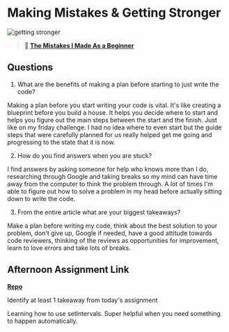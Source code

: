 # Making Mistakes & Getting Stronger

![getting stronger](https://bcw.blob.core.windows.net/public/img/lesson-images/js-bootcamp-logo.jpg)

> **📖 [The Mistakes I Made As a Beginner](https://codeworksacademy.com/fs-student-guide/resources/wk2/06-Coding-Mistakes)**

## Questions

1. What are the benefits of making a plan before starting to just write the code?

Making a plan before you start writing your code is vital. It's like creating a blueprint before you build a house. It helps you decide where to start and helps you figure out the main steps between the start and the finish. Just like on my friday challenge. I had no idea where to even start but the guide steps that were carefully planned for us really helped get me going and progressing to the state that it is now.

2. How do you find answers when you are stuck?

I find answers by asking someone for help who knows more than I do, researching through Google and taking breaks so my mind can have time away from the computer to think the problem through. A lot of times I'm able to figure out how to solve a problem in my head before actually sitting down to write the code.

3. From the entire article what are your biggest takeaways?

Make a plan before writing my code, think about the best solution to your problem, don't give up, Google if needed, have a good attitude towards code reviewers, thinking of the reviews as opportunities for improvement, learn to love errors and take lots of breaks.

## Afternoon Assignment Link

**[Repo](https://github.com/Annikyet/may19-bossfight)**

Identify at least 1 takeaway from today's assignment

Learning how to use setIntervals. Super helpful when you need something to happen automatically.